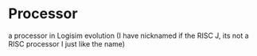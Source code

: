 # Processor
a processor in Logisim evolution (I have nicknamed if the RISC J, its not a RISC processor I just like the name)
